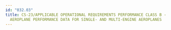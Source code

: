 ```yaml
---
id: "032.03"
title: CS-23/APPLICABLE OPERATIONAL REQUIREMENTS PERFORMANCE CLASS B - USE OF
  AEROPLANE PERFORMANCE DATA FOR SINGLE- AND MULTI-ENGINE AEROPLANES
---
```

